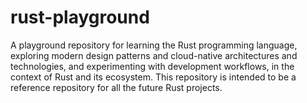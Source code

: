 # rust-playground
A playground repository for learning the Rust programming language, exploring modern design patterns and cloud-native architectures and technologies, and experimenting with development workflows, in the context of Rust and its ecosystem. This repository is intended to be a reference repository for all the future Rust projects.

